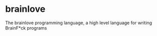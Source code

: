 # brainlove
The brainlove programming language, a high level language for writing BrainF*ck programs
